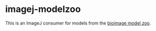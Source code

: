 # imagej-modelzoo

This is an ImageJ consumer for models from the [bioimage model zoo](https://github.com/bioimage-io/bioimage-model-zoo).
